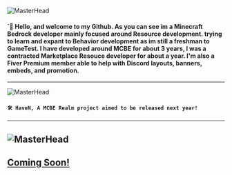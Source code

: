 <div align="left">

![MasterHead](https://media.discordapp.net/attachments/1050591171921072130/1051066675430166528/Untitled4.png?width=1356&height=403)

#### `👋 Hello, and welcome to my Github. As you can see im a Minecraft Bedrock developer mainly focused around Resource development. trying to learn and expant to Behavior development as im still a freshman to GameTest. I have developed around MCBE for about 3 years, I was a contracted Marketplace Resouce developer for about a year. I'm also a Fiver Premium member able to help with Discord layouts, banners, embeds, and promotion. 
--- ---
![MasterHead](https://media.discordapp.net/attachments/1050591171921072130/1051066333950914580/Untitled_3.png?width=1356&height=566)

#### `🛠️ HaveN, A MCBE Realm project aimed to be released next year!`
--- ---
![MasterHead](https://media.discordapp.net/attachments/1050591171921072130/1051069283741995040/Untitled_4.png?width=1356&height=403)
---
## [Coming Soon!](https://github.com/DookaDessss)
</div>
